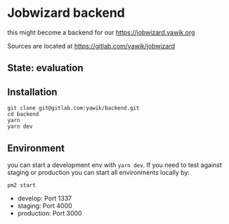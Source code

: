 # Jobwizard backend

this might become a backend for our https://jobwizard.yawik.org

Sources are located at https://gitlab.com/yawik/jobwizard

## State: evaluation

## Installation

```
git clone git@gitlab.com:yawik/backend.git
cd backend
yarn
yarn dev
```

## Environment

you can start a development env with `yarn dev`. If you need to test against
staging or production you can start all environments locally by:

```
pm2 start
```

* develop: Port 1337
* staging: Port 4000
* production: Port 3000

